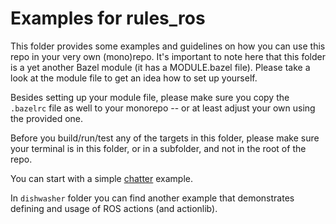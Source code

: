 # Examples for rules_ros

This folder provides some examples and guidelines on how you can use this repo
in your very own (mono)repo. It's important to note here that this folder is
a yet another Bazel module (it has a MODULE.bazel file). Please take a look at
the module file to get an idea how to set up yourself.

Besides setting up your module file, please make sure you copy the `.bazelrc`
file as well to your monorepo -- or at least adjust your own using the provided
one.

Before you build/run/test any of the targets in this folder, please make sure
your terminal is in this folder, or in a subfolder, and not in the root
of the repo.

You can start with a simple [chatter](chatter) example.

In `dishwasher` folder you can find another example that demonstrates
defining and usage of ROS actions (and actionlib).
